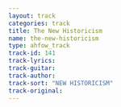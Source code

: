 ```yaml
---
layout: track
categories: track
title: The New Historicism
name: the-new-historicism
type: ahfow_track
track-id: 141
track-lyrics: 
track-guitar: 
track-author: 
track-sort: "NEW HISTORICISM"
track-original: 
---
```

